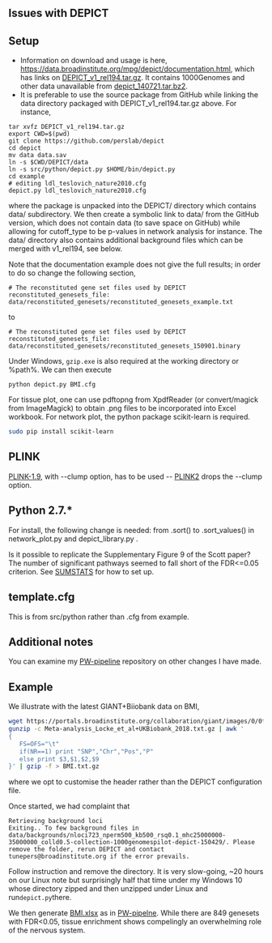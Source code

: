 ## Issues with DEPICT

## Setup

* Information on download and usage is here, https://data.broadinstitute.org/mpg/depict/documentation.html, which has links on [DEPICT_v1_rel194.tar.gz](https://data.broadinstitute.org/mpg/depict/depict_download/bundles/DEPICT_v1_rel194.tar.gz).
It contains 1000Genomes and other data unavailable from [depict_140721.tar.bz2](https://data.broadinstitute.org/mpg/depict/depict_140721.tar.bz2).
* It is preferable to use the source package from GitHub while linking the data directory packaged with DEPICT_v1_rel194.tar.gz above. For instance, 
```{bash}
tar xvfz DEPICT_v1_rel194.tar.gz
export CWD=$(pwd)
git clone https://github.com/perslab/depict
cd depict
mv data data.sav
ln -s $CWD/DEPICT/data
ln -s src/python/depict.py $HOME/bin/depict.py
cd example
# editing ldl_teslovich_nature2010.cfg
depict.py ldl_teslovich_nature2010.cfg
```
where the package is unpacked into the DEPICT/ directory which contains data/ subdirectory. We then create a symbolic link to data/ from the GitHub version, which does not contain data (to save space on GitHub) while allowing for cutoff_type to be p-values in network analysis for instance. The data/ directory also contains additional background files which can be merged with v1_rel194, see below.

Note that the documentation example does not give the full results; in order to do so change the following section,
```
# The reconstituted gene set files used by DEPICT
reconstituted_genesets_file: data/reconstituted_genesets/reconstituted_genesets_example.txt
```
to
```
# The reconstituted gene set files used by DEPICT
reconstituted_genesets_file: data/reconstituted_genesets/reconstituted_genesets_150901.binary
```

Under Windows, `gzip.exe` is also required at the working directory or %path%. We can then execute
```
python depict.py BMI.cfg
```

For tissue plot, one can use pdftopng from XpdfReader (or convert/magick from ImageMagick) to obtain .png files to be incorporated into Excel workbook. For network plot, the python package scikit-learn is required.
```bash
sudo pip install scikit-learn
```

## PLINK

[PLINK-1.9](https://www.cog-genomics.org/plink2/), with --clump option, has to be used -- [PLINK2](https://www.cog-genomics.org/plink/2.0/) drops the --clump option.

## Python 2.7.*

For install, the following change is needed: from .sort() to .sort_values() in network_plot.py and depict_library.py .

Is it possible to replicate the Supplementary Figure 9 of the Scott paper? The number of significant pathways seemed to fall short of the FDR<=0.05 criterion. See
[SUMSTATS](https://github.com/jinghuazhao/SUMSTATS) for how to set up.

## template.cfg

This is from src/python rather than .cfg from example.

## Additional notes

You can examine my [PW-pipeline](https://github.com/jinghuazhao/PW-pipeline) repository on other changes I have made.

## Example

We illustrate with the latest GIANT+Biiobank data on BMI,

```bash
wget https://portals.broadinstitute.org/collaboration/giant/images/0/0f/Meta-analysis_Locke_et_al%2BUKBiobank_2018.txt.gz
gunzip -c Meta-analysis_Locke_et_al+UKBiobank_2018.txt.gz | awk '
{
   FS=OFS="\t"
   if(NR==1) print "SNP","Chr","Pos","P"
   else print $3,$1,$2,$9
}' | gzip -f > BMI.txt.gz

```
where we opt to customise the header rather than the DEPICT configuration file.

Once started, we had complaint that
```
Retrieving background loci
Exiting.. To few background files in data/backgrounds/nloci723_nperm500_kb500_rsq0.1_mhc25000000-35000000_colld0.5-collection-1000genomespilot-depict-150429/. Please remove the folder, rerun DEPICT and contact tunepers@broadinstitute.org if the error prevails.
```
Follow instruction and remove the directory. It is very slow-going, ~20 hours on our Linux note but surprisingly half that time under my Windows 10 whose directory zipped and then unzipped under Linux and run`depict.py`there.

We then generate [BMI.xlsx](BMI.xlsx) as in [PW-pipelne](https://github.com/jinghuazhao/PW-pipeline). While there are 849 genesets with FDR<0.05, tissue enrichment shows compelingly an overwhelming role of the nervous system.
